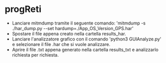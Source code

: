 # progReti

* Lanciare mitmdump tramite il seguente comando: 'mitmdump -s ./har_dump.py --set hardump=./App_OS_Version_GPS.har'
* Spostare il file appena creato nella cartella results_har.
* Lanciare l'analizzatore grafico con il comando 'python3 GUIAnalyze.py' e selezionare il file .har che si vuole analizzare.
* Aprire il file .txt appena generato nella cartella results_txt e analizzarlo richiesta per richiesta.